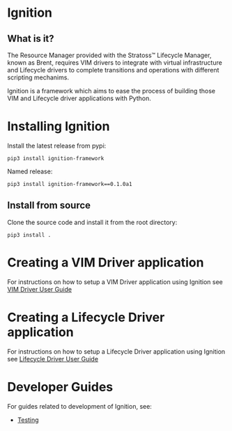 # Ignition

## What is it?

The Resource Manager provided with the Stratoss&trade; Lifecycle Manager, known as Brent, requires VIM drivers to integrate with virtual infrastructure and Lifecycle drivers to complete transitions and operations with different scripting mechanims.

Ignition is a framework which aims to ease the process of building those VIM and Lifecycle driver applications with Python.

# Installing Ignition

Install the latest release from pypi:

```
pip3 install ignition-framework
```

Named release:

```
pip3 install ignition-framework==0.1.0a1
```

## Install from source

Clone the source code and install it from the root directory:

```
pip3 install .
```

# Creating a VIM Driver application

For instructions on how to setup a VIM Driver application using Ignition see [VIM Driver User Guide](docs/userguides/vim_driver.md)

# Creating a Lifecycle Driver application

For instructions on how to setup a Lifecycle Driver application using Ignition see [Lifecycle Driver User Guide](docs/userguides/lifecycle_driver.md)

# Developer Guides

For guides related to development of Ignition, see:

- [Testing](developer_docs/testing.md)
